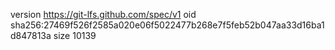 version https://git-lfs.github.com/spec/v1
oid sha256:27469f526f2585a020e06f5022477b268e7f5feb52b047aa33d16ba1d847813a
size 10139
